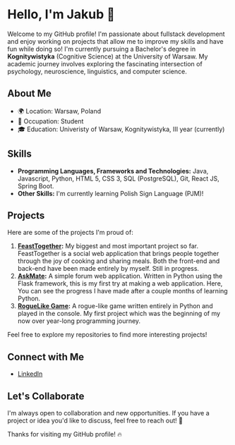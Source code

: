 # Hello, I'm Jakub 👋

Welcome to my GitHub profile! I'm passionate about fullstack development and enjoy working on projects that allow me to improve my skills and have fun while doing so!
I'm currently pursuing a Bachelor's degree in **Kognitywistyka** (Cognitive Science) at the University of Warsaw. My academic journey involves exploring the fascinating intersection of psychology, neuroscience, linguistics, and computer science.

## About Me

- 🌍 Location: Warsaw, Poland
- 💼 Occupation: Student
- 🎓 Education: Univeristy of Warsaw, Kognitywistyka, III year (currently)

## Skills

- **Programming Languages, Frameworks and Technologies:** Java, Javascript, Python, HTML 5, CSS 3, SQL (PostgreSQL), Git, React JS, Spring Boot.
- **Other Skills:** I'm currently learning Polish Sign Language (PJM)!

## Projects

Here are some of the projects I'm proud of:

1. **[FeastTogether](https://github.com/Jaystar1003/FeastTogether):** My biggest and most important project so far. FeastTogether is a social web application that brings people together through the joy of cooking and sharing meals. Both the front-end and back-end have been made entirely by myself. Still in progress.
2. **[AskMate](https://github.com/Jaystar1003/AskMate):** A simple forum web application. Written in Python using the Flask framework, this is my first try at making a web application. Here, You can see the progress I have made after a couple months of learning Python.
3. **[RogueLike Game](https://github.com/Jaystar1003/RogueLike):** A rogue-like game written entirely in Python and played in the console. My first project which was the beginning of my now over year-long programming journey.

Feel free to explore my repositories to find more interesting projects!

## Connect with Me

- [LinkedIn](https://www.linkedin.com/in/jakub-zając-b587822a2/)

## Let's Collaborate

I'm always open to collaboration and new opportunities. If you have a project or idea you'd like to discuss, feel free to reach out! 🚀

Thanks for visiting my GitHub profile! 🔥
